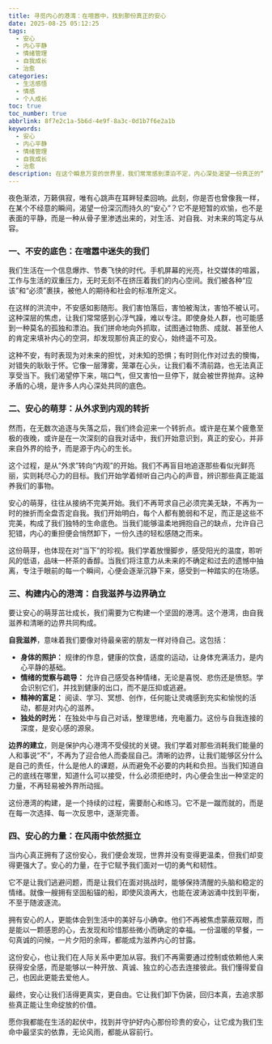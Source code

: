 ```yaml
---
title: 寻觅内心的港湾：在喧嚣中，找到那份真正的安心
date: 2025-08-25 05:12:25
tags:
  - 安心
  - 内心平静
  - 情绪管理
  - 自我成长
  - 治愈
categories:
  - 生活感悟
  - 情感
  - 个人成长
toc: true
toc_number: true
abbrlink: 8f7e2c1a-5b6d-4e9f-8a3c-0d1b7f6e2a1b
keywords:
  - 安心
  - 内心平静
  - 情绪管理
  - 自我成长
  - 治愈
description: 在这个瞬息万变的世界里，我们常常感到漂泊不定，内心深处渴望一份真正的“安心”。它不是逃避，不是麻木，而是一种无论外界如何喧嚣，我们都能在内心找到的宁静与力量。这篇文章，将带你一同探索这份珍贵的感受，从不安的底色出发，一步步走向内心的港湾，学会如何拥抱它，让它成为我们生命中最坚实的依靠。
---
```


夜色渐浓，万籁俱寂，唯有心跳声在耳畔轻柔回响。此刻，你是否也曾像我一样，在某个不经意的瞬间，渴望一份深沉而持久的“安心”？它不是短暂的欢愉，也不是表面的平静，而是一种从骨子里渗透出来的，对生活、对自我、对未来的笃定与从容。

### 一、不安的底色：在喧嚣中迷失的我们

我们生活在一个信息爆炸、节奏飞快的时代。手机屏幕的光亮，社交媒体的喧嚣，工作与生活的双重压力，无时无刻不在挤压着我们的内心空间。我们被各种“应该”和“必须”裹挟，被他人的期待和社会的标准所定义。

在这样的洪流中，不安感如影随形。我们害怕落后，害怕被淘汰，害怕不被认可。这种深层的焦虑，让我们常常感到心浮气躁，难以专注。即使身处人群，也可能感到一种莫名的孤独和漂泊。我们拼命地向外抓取，试图通过物质、成就、甚至他人的肯定来填补内心的空洞，却发现那份真正的安心，始终遥不可及。

这种不安，有时表现为对未来的担忧，对未知的恐惧；有时则化作对过去的懊悔，对错失的耿耿于怀。它像一层薄雾，笼罩在心头，让我们看不清前路，也无法真正享受当下。我们渴望停下来，喘口气，但又害怕一旦停下，就会被世界抛弃。这种矛盾的心境，是许多人内心深处共同的底色。

### 二、安心的萌芽：从外求到内观的转折

然而，在无数次追逐与失落之后，我们终会迎来一个转折点。或许是在某个疲惫至极的夜晚，或许是在一次深刻的自我对话中，我们开始意识到，真正的安心，并非来自外界的给予，而是源于内心的生长。

这个过程，是从“外求”转向“内观”的开始。我们不再盲目地追逐那些看似光鲜亮丽，实则耗尽心力的目标。我们开始学着倾听自己内心的声音，辨识那些真正能滋养我们的事物。

安心的萌芽，往往从接纳不完美开始。我们不再苛求自己必须完美无缺，不再为一时的挫折而全盘否定自我。我们开始明白，每个人都有脆弱和不足，而正是这些不完美，构成了我们独特的生命底色。当我们能够温柔地拥抱自己的缺点，允许自己犯错，内心的重担便会悄然卸下，一份久违的轻松感随之而来。

这份萌芽，也体现在对“当下”的珍视。我们学着放慢脚步，感受阳光的温度，聆听风的低语，品味一杯茶的香醇。当我们将注意力从未来的不确定和过去的遗憾中抽离，专注于眼前的每一个瞬间，心便会逐渐沉静下来，感受到一种踏实的在场感。

### 三、构建内心的港湾：自我滋养与边界确立

要让安心的萌芽茁壮成长，我们需要为它构建一个坚固的港湾。这个港湾，由自我滋养和清晰的边界共同构成。

**自我滋养**，意味着我们要像对待最亲密的朋友一样对待自己。这包括：
*   **身体的照护：** 规律的作息，健康的饮食，适度的运动，让身体充满活力，是内心平静的基础。
*   **情绪的觉察与疏导：** 允许自己感受各种情绪，无论是喜悦、悲伤还是愤怒。学会识别它们，并找到健康的出口，而不是压抑或逃避。
*   **精神的富足：** 阅读、学习、冥想、创作，任何能让灵魂感到充实和愉悦的活动，都是对内心的滋养。
*   **独处的时光：** 在独处中与自己对话，整理思绪，充电蓄力。这份与自我连接的深度，是安心感的源泉。

**边界的建立**，则是保护内心港湾不受侵扰的关键。我们学着对那些消耗我们能量的人和事说“不”，不再为了迎合他人而委屈自己。清晰的边界，让我们能够区分什么是自己的责任，什么是他人的课题，从而避免不必要的内耗和负担。当我们知道自己的底线在哪里，知道什么可以接受，什么必须拒绝时，内心便会生出一种坚定的力量，不再轻易被外界所动摇。

这份港湾的构建，是一个持续的过程，需要耐心和练习。它不是一蹴而就的，而是在每一次选择、每一次反思中，逐渐完善。

### 四、安心的力量：在风雨中依然挺立

当内心真正拥有了这份安心，我们便会发现，世界并没有变得更温柔，但我们却变得更强大了。安心的力量，在于它赋予我们面对一切的勇气和韧性。

它不是让我们逃避问题，而是让我们在面对挑战时，能够保持清醒的头脑和稳定的情绪。就像一艘拥有坚固船锚的船，即使风浪再大，也能在波涛汹涌中找到平衡，不至于随波逐流。

拥有安心的人，更能体会到生活中的美好与小确幸。他们不再被焦虑蒙蔽双眼，而是能以一颗感恩的心，去发现和珍惜那些微小而确定的幸福。一份温暖的早餐，一句真诚的问候，一片夕阳的余晖，都能成为滋养内心的甘露。

这份安心，也让我们在人际关系中更加从容。我们不再需要通过控制或依赖他人来获得安全感，而是能够以一种开放、真诚、独立的心态去连接彼此。我们懂得爱自己，也因此更能去爱他人。

最终，安心让我们活得更真实，更自由。它让我们卸下伪装，回归本真，去追求那些真正能让生命绽放的价值。

愿你我都能在生活的起伏中，找到并守护好内心那份珍贵的安心，让它成为我们生命中最坚实的依靠，无论风雨，都能从容前行。